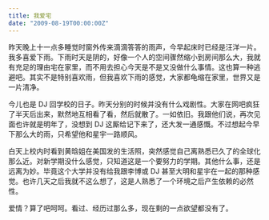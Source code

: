 ```yaml
---
title: 我爱宅
date: "2009-08-19T00:00:00Z"
---
```


昨天晚上十一点多睡觉时窗外传来滴滴答答的雨声，今早起床时已经是汪洋一片。我多喜爱下雨。下雨时天是阴的，好像一个人的空间骤然缩小到房间那么大，我就有充足的理由宅在家里，而不用去担心今天是不是又没做什么事情。这也算一种逃避吧。其实不是特别喜欢雨，但我喜欢下雨的感觉，大家都龟缩在家里，世界又是一片清净。

今儿也是 DJ 回学校的日子。昨天分别的时候并没有什么戏剧性。大家在网吧疯狂了半天后出来，默然地互相看了看，然后就散了。一如依旧。我跟他们说，再次见面也许就是明年了，没想到 DJ 这厮给记下来了，还大发一通感慨。不过想起今早下那么大的雨，只希望他和星宇一路顺风。

白天上校内时看到黄晗姐在美国发的生活照，突然感觉自己离熟悉已久了的全球化那么近。对新学期没什么感觉，只知道这是一个要努力的学期。其他什么事，还是远离为妙。毕竟这个大学并没有给我跟李博或 DJ 甚至大明和星宇在一起的那种感觉。也许几天之后我就不这么想了，这是人熟悉了一个环境之后产生依赖的必然性。

爱情？算了吧呵呵。看过、经历过那么多，现在剩的一点欲望都没有了。
